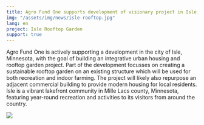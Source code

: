 ```yaml
---
title: Agro Fund One supports development of visionary project in Isle, Mille Lacs, Minnesota
img: "/assets/img/news/isle-rooftop.jpg"
lang: en
project: Isle Rooftop Garden
support: true
---
```


Agro Fund One is actively supporting a development in the city of Isle, Minnesota, with the goal of building an integrative urban housing and rooftop garden project. Part of the development focusses on creating a sustainable rooftop garden on an existing structure which will be used for both recreation and indoor farming. The project will likely also repurpose an adjacent commercial building to provide modern housing for local residents. Isle is a vibrant lakefront community in Mille Lacs county, Minnesota, featuring year-round recreation and activities to its visitors from around the country.

<div class="row">
    <div class="col-md-6">
                <a href="{{page.img}}" data-toggle="lightbox" data-gallery="Isle Rooftop Garden" class="light-img">
                <img src="{{page.img}}" class="img-fluid">
            </a>
    </div>
</div>
